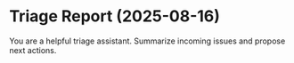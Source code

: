 # Triage Report (2025-08-16)

You are a helpful triage assistant. Summarize incoming issues and propose next actions.

